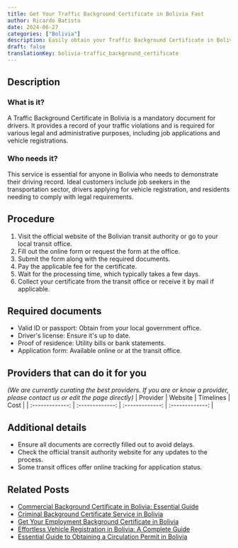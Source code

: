 ```yaml
---
title: Get Your Traffic Background Certificate in Bolivia Fast
author: Ricardo Batista
date: 2024-06-27
categories: ["Bolivia"]
description: Easily obtain your Traffic Background Certificate in Bolivia with our step-by-step guide. Quick and hassle-free process for all drivers.
draft: false
translationKey: bolivia-traffic_background_certificate
---
```


## Description
### What is it?
A Traffic Background Certificate in Bolivia is a mandatory document for drivers. It provides a record of your traffic violations and is required for various legal and administrative purposes, including job applications and vehicle registrations.

### Who needs it?
This service is essential for anyone in Bolivia who needs to demonstrate their driving record. Ideal customers include job seekers in the transportation sector, drivers applying for vehicle registration, and residents needing to comply with legal requirements.

## Procedure

1. Visit the official website of the Bolivian transit authority or go to your local transit office.
2. Fill out the online form or request the form at the office.
3. Submit the form along with the required documents.
4. Pay the applicable fee for the certificate.
5. Wait for the processing time, which typically takes a few days.
6. Collect your certificate from the transit office or receive it by mail if applicable.


## Required documents

- Valid ID or passport: Obtain from your local government office.
- Driver's license: Ensure it's up to date.
- Proof of residence: Utility bills or bank statements.
- Application form: Available online or at the transit office.


## Providers that can do it for you
_(We are currently curating the best providers. If you are or know a provider, please contact us or edit the page directly)_
| Provider        |     Website     |     Timelines    |       Cost      |
| :-------------: | :-------------: |  :-------------: | :-------------: |

## Additional details

- Ensure all documents are correctly filled out to avoid delays.
- Check the official transit authority website for any updates to the process.
- Some transit offices offer online tracking for application status.




## Related Posts

- [Commercial Background Certificate in Bolivia: Essential Guide](https://tramitit.com/guides/bolivia/commercial_background_certificate/)
- [Criminal Background Certificate Service in Bolivia](https://tramitit.com/guides/bolivia/criminal_background_certificate/)
- [Get Your Employment Background Certificate in Bolivia](https://tramitit.com/guides/bolivia/employment_background_certificate/)
- [Effortless Vehicle Registration in Bolivia: A Complete Guide](https://tramitit.com/guides/bolivia/vehicle_registration/)
- [Essential Guide to Obtaining a Circulation Permit in Bolivia](https://tramitit.com/guides/bolivia/circulation_permit/)